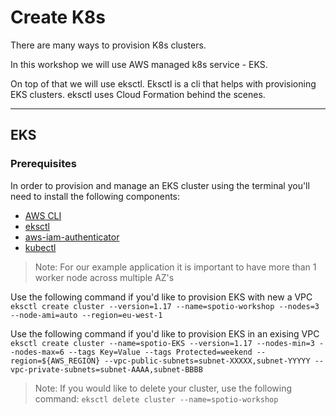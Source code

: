 # Create K8s

There are many ways to provision K8s clusters.

In this workshop we will use AWS managed k8s service - EKS.

On top of that we will use eksctl. Eksctl is a cli that helps with provisioning EKS clusters.
eksctl uses Cloud Formation behind the scenes.

---

## EKS

### Prerequisites

In order to provision and manage an EKS cluster using the terminal you'll need to install the following components:

- [AWS CLI](https://docs.aws.amazon.com/cli/latest/userguide/cli-chap-install.html)
- [eksctl](https://github.com/weaveworks/eksctl)
- [aws-iam-authenticator](https://docs.aws.amazon.com/eks/latest/userguide/install-aws-iam-authenticator.html)
- [kubectl](https://docs.aws.amazon.com/eks/latest/userguide/install-kubectl.html)

> Note: For our example application it is important to have more than 1 worker node across multiple AZ's

Use the following command if you'd like to provision EKS with new a VPC
`eksctl create cluster --version=1.17 --name=spotio-workshop --nodes=3 --node-ami=auto --region=eu-west-1`

Use the following command if you'd like to provision EKS in an exising VPC
`eksctl create cluster --name=spotio-EKS --version=1.17 --nodes-min=3 --nodes-max=6 --tags Key=Value --tags Protected=weekend --region=${AWS_REGION} --vpc-public-subnets=subnet-XXXXX,subnet-YYYYY --vpc-private-subnets=subnet-AAAA,subnet-BBBB`

> Note:
If you would like to delete your cluster, use the following command:
`eksctl delete cluster --name=spotio-workshop`

